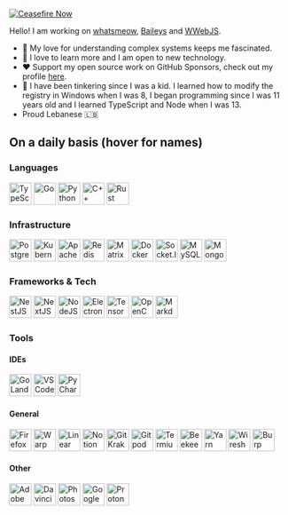 [![Ceasefire Now](https://badge.techforpalestine.org/ceasefire-now)](https://techforpalestine.org/learn-more)

Hello! I am working on [whatsmeow](https://github.com/tulir/whatsmeow), [Baileys](https://github.com/whiskeysockets/Baileys) and [WWebJS](https://github.com/pedroslopez/whatsapp-web.js).

  - 🔭 My love for understanding complex systems keeps me fascinated.
  - 📗 I love to learn more and I am open to new technology.
  - ❤️ Support my open source work on GitHub Sponsors, check out my profile [here](https://github.com/sponsors/purpshell).
  - 🧰 I have been tinkering since I was a kid. I learned how to modify the registry in Windows when I was 8, I began programming since I was 11 years old and I learned TypeScript and Node when I was 13.
  - Proud Lebanese 🇱🇧

<h2>On a daily basis (hover for names)</h2>
<h3>Languages</h3>
<p>

<img src="https://cdn.jsdelivr.net/gh/devicons/devicon/icons/typescript/typescript-original.svg" title="TypeScript" width="40" height="40"/>
<img src="https://cdn.jsdelivr.net/gh/devicons/devicon@latest/icons/go/go-original.svg" title="Go" width="40" height="40"/>
<img src="https://cdn.jsdelivr.net/gh/devicons/devicon/icons/python/python-original.svg" title="Python" width="40" height="40"/>
<img src="https://cdn.jsdelivr.net/gh/devicons/devicon/icons/cplusplus/cplusplus-original.svg" title="C++" width="40" height="40"/>
<img src="https://cdn.jsdelivr.net/gh/devicons/devicon@latest/icons/rust/rust-original.svg" title="Rust" width="40" height="40"/>

  
</p>

<h3>Infrastructure</h3>
<p>
<img src="https://cdn.jsdelivr.net/gh/devicons/devicon@latest/icons/postgresql/postgresql-original.svg"  title="PostgreSQL" width="40" height="40" />
<img src="https://cdn.jsdelivr.net/gh/devicons/devicon@latest/icons/kubernetes/kubernetes-original.svg" title="Kubernetes" width="40" height="40"/>
<img src="https://cdn.jsdelivr.net/gh/devicons/devicon@latest/icons/apachekafka/apachekafka-original.svg" title="Apache Kafka" width="40" height="40"/>
<img src="https://cdn.jsdelivr.net/gh/devicons/devicon/icons/redis/redis-plain-wordmark.svg" title="Redis" width="40" height="40"/>
<img height="40" width="40" src="https://cdn.simpleicons.org/matrix" title="Matrix"/>
<img src="https://cdn.jsdelivr.net/gh/devicons/devicon@latest/icons/docker/docker-plain.svg"  height="40" width="40" title="Docker"/>          
<img src="https://cdn.jsdelivr.net/gh/devicons/devicon/icons/socketio/socketio-original.svg" title="Socket.IO" width="40" height="40"/>
<img src="https://cdn.jsdelivr.net/gh/devicons/devicon/icons/mysql/mysql-original.svg" title="MySQL" width="40" height="40" />
<img src="https://cdn.jsdelivr.net/gh/devicons/devicon/icons/mongodb/mongodb-original.svg" title="MongoDB" width="40" height="40" />
</p>

<h3>Frameworks & Tech</h3>
<p>
<img src="https://cdn.jsdelivr.net/gh/devicons/devicon/icons/nestjs/nestjs-original.svg" title="NestJS" width="40" height="40"/>
<img src="https://cdn.jsdelivr.net/gh/devicons/devicon/icons/nextjs/nextjs-original.svg" title="NextJS" width="40" height="40"/>
<img src="https://cdn.jsdelivr.net/gh/devicons/devicon/icons/nodejs/nodejs-original.svg" title="NodeJS" width="40" height="40"/>
<img src="https://cdn.jsdelivr.net/gh/devicons/devicon/icons/electron/electron-original.svg" title="Electron.JS" width="40" height="40"/>
<img src="https://cdn.jsdelivr.net/gh/devicons/devicon/icons/tensorflow/tensorflow-original.svg" title="TensorFlow" width="40" height="40"/>
<img src="https://cdn.jsdelivr.net/gh/devicons/devicon/icons/opencv/opencv-original.svg" title="OpenCV" width="40" height="40"/>
<img src="https://cdn.jsdelivr.net/gh/devicons/devicon/icons/markdown/markdown-original.svg" title="Markdown" width="40" height="40"/>
</p>

<h3>Tools</h3>
<p>
<h4>IDEs</h4>
<p>
<img src="https://cdn.jsdelivr.net/gh/devicons/devicon@latest/icons/goland/goland-original.svg" title="GoLand" width="40" height="40"/>
<img src="https://cdn.jsdelivr.net/gh/devicons/devicon/icons/vscode/vscode-original.svg" title="VS Code" width="40" height="40"/>
<img src="https://cdn.jsdelivr.net/gh/devicons/devicon@latest/icons/pycharm/pycharm-original.svg" title="PyCharm" width="40" height="40"/>  
</p>
<h4>General</h4>
<p>
<img src="https://cdn.jsdelivr.net/gh/devicons/devicon/icons/firefox/firefox-original.svg" title="Firefox" width="40" height="40"/>
<img height="40" width="40" src="https://cdn.simpleicons.org/warp" title="Warp Terminal"/>
<img height="40" width="40" src="https://cdn.simpleicons.org/linear" title="Linear"/>
<img src="https://cdn.jsdelivr.net/gh/devicons/devicon@latest/icons/notion/notion-original.svg" title="Notion" width="40" height="40"/>
<img height="40" width="40" src="https://cdn.simpleicons.org/gitkraken" title="GitKraken"/>
<img height="40" width="40" src="https://cdn.simpleicons.org/gitpod" title="Gitpod"/>
<img height="40" width="40" src="https://cdn.simpleicons.org/termius" title="Termius"/>
<img height="40" width="40" src="https://cdn.simpleicons.org/beekeeperstudio" title="Beekeeper Studio"/>
<img src="https://cdn.jsdelivr.net/gh/devicons/devicon/icons/yarn/yarn-original.svg" title="Yarn" width="40" height="40" />
<img height="40" width="40" src="https://cdn.simpleicons.org/wireshark" title="Wireshark"/>
<img height="40" width="40" src="https://cdn.simpleicons.org/burpsuite" title="Burp Suite"/>
</p>

<h4>Other</h4>
<p>
<img height="40" width="40" src="https://cdn.simpleicons.org/adobelightroomclassic" title="Adobe Lightroom Classic"/>
<img height="40" width="40" src="https://cdn.simpleicons.org/davinciresolve" title="Davinci Resolve"/>
<img src="https://cdn.jsdelivr.net/gh/devicons/devicon@latest/icons/photoshop/photoshop-original.svg" title="Photoshop" width="40" height="40"/>
<img height="40" width="40" src="https://cdn.simpleicons.org/googlekeep" title="Google Keep"/>
<img height="40" width="40" src="https://cdn.simpleicons.org/protonvpn" title="ProtonVPN"/>
</p>
</p>

